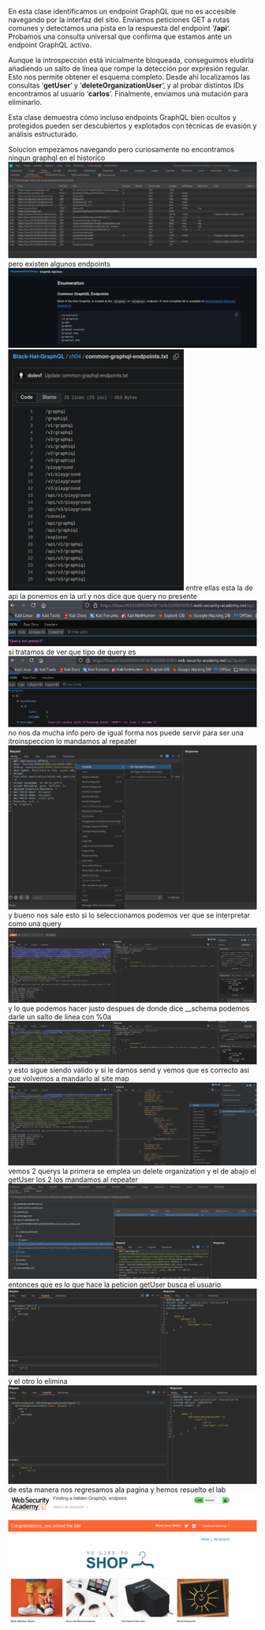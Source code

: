 En esta clase identificamos un endpoint GraphQL que no es accesible navegando por la interfaz del sitio. Enviamos peticiones GET a rutas comunes y detectamos una pista en la respuesta del endpoint ‘**/api**‘. Probamos una consulta universal que confirma que estamos ante un endpoint GraphQL activo.

Aunque la introspección está inicialmente bloqueada, conseguimos eludirla añadiendo un salto de línea que rompe la detección por expresión regular. Esto nos permite obtener el esquema completo. Desde ahí localizamos las consultas ‘**getUser**‘ y ‘**deleteOrganizationUser**‘, y al probar distintos IDs encontramos al usuario ‘**carlos**‘. Finalmente, enviamos una mutación para eliminarlo.

Esta clase demuestra cómo incluso endpoints GraphQL bien ocultos y protegidos pueden ser descubiertos y explotados con técnicas de evasión y análisis estructurado.

Solucion
empezamos navegando pero curiosamente no encontramos ningun graphql en el historico
![Pasted_image_20250901020442.png](/Imagenes/Pasted_image_20250901020442.png)pero existen algunos endpoints
![Pasted_image_20250901020545.png](/Imagenes/Pasted_image_20250901020545.png)
![Pasted_image_20250901020624.png](/Imagenes/Pasted_image_20250901020624.png)
entre ellas esta la de api la ponemos en la url y nos dice que query no presente
![Pasted_image_20250901020656.png](/Imagenes/Pasted_image_20250901020656.png)
si tratamos de ver que tipo de query es
![Pasted_image_20250901020830.png](/Imagenes/Pasted_image_20250901020830.png)
no nos da mucha info pero de igual forma nos puede servir para ser una itroinspeccion lo mandamos al repeater
![Pasted_image_20250901020953.png](/Imagenes/Pasted_image_20250901020953.png)
y bueno nos sale esto si lo seleccionamos podemos ver que se interpretar como una query
![Pasted_image_20250901021225.png](/Imagenes/Pasted_image_20250901021225.png)
y lo que podemos hacer justo despues de donde dice __schema podemos darle un salto de linea con %0a
![Pasted_image_20250901021437.png](/Imagenes/Pasted_image_20250901021437.png)
y esto sigue siendo valido y si le damos send
y vemos que es correcto asi que volvemos a mandarlo al site map
![Pasted_image_20250901021544.png](/Imagenes/Pasted_image_20250901021544.png)
vemos 2 querys la primera se emplea un delete organization y el de abajo el getUser los 2 los mandamos al repeater
![Pasted_image_20250901021703.png](/Imagenes/Pasted_image_20250901021703.png)
entonces que es lo que hace la peticion getUser busca el usuario
![Pasted_image_20250901021937.png](/Imagenes/Pasted_image_20250901021937.png)
y el otro lo elimina
![Pasted_image_20250901022007.png](/Imagenes/Pasted_image_20250901022007.png)
de esta manera nos regresamos ala pagina y hemos resuelto el lab
![Pasted_image_20250901022057.png](/Imagenes/Pasted_image_20250901022057.png)

